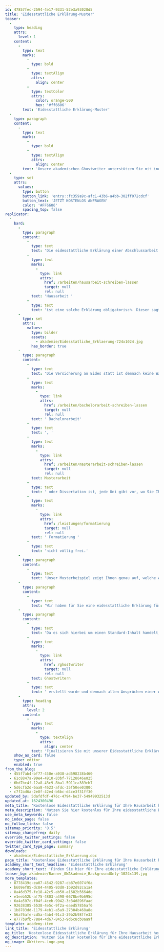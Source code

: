 ```yaml
---
id: 47857fec-2594-4e17-9331-52e3a93020d5
title: 'Eidesstattliche Erklärung-Muster'
teaser:
  -
    type: heading
    attrs:
      level: 1
    content:
      -
        type: text
        marks:
          -
            type: bold
          -
            type: textAlign
            attrs:
              align: center
          -
            type: textColor
            attrs:
              color: orange-500
              hex: '#ff6606'
        text: 'Eidesstattliche Erklärung-Muster'
  -
    type: paragraph
    content:
      -
        type: text
        marks:
          -
            type: bold
          -
            type: textAlign
            attrs:
              align: center
        text: 'Unsere akademischen Ghostwriter unterstützen Sie mit individuellen Vorlagen, persönlichen Coachings oder unserem professionellen Ghostwriting-Service bei Ihrer Abschlussarbeit!'
  -
    type: set
    attrs:
      values:
        type: button
        button_link: 'entry::fc359a9c-afc1-43b6-a4bb-302ff072cdcf'
        button_text: 'JETZT KOSTENLOS ANFRAGEN'
        color: '#FF6606'
        spacing_top: false
replicator:
  -
    bard:
      -
        type: paragraph
        content:
          -
            type: text
            text: 'Die eidesstattliche Erklärung einer Abschlussarbeit zeichnet jedes Werk als einzigartig aus und gibt Auskunft über den Autor. Spätestens bei der Abgabe der ersten '
          -
            type: text
            marks:
              -
                type: link
                attrs:
                  href: /arbeiten/hausarbeit-schreiben-lassen
                  target: null
                  rel: null
            text: 'Hausarbeit '
          -
            type: text
            text: 'ist eine solche Erklärung obligatorisch. Dieser sagt aus, dass die akademische Arbeit ohne fremde Hilfe erstellt wurde.'
      -
        type: set
        attrs:
          values:
            type: bilder
            assets:
              - akademie/Eidesstatliche_Erklaerung-724x1024.jpg
            has_border: true
      -
        type: paragraph
        content:
          -
            type: text
            text: 'Die Versicherung an Eides statt ist demnach keine Wahloption, sondern gilt als Nachweis, dass Sie entsprechend der Prüfungsordnung Ihre Arbeit ohne fremde Hilfe angefertigt haben. Ob es eine eidesstattliche Erklärung in einer'
          -
            type: text
            marks:
              -
                type: link
                attrs:
                  href: /arbeiten/bachelorarbeit-schreiben-lassen
                  target: null
                  rel: null
            text: ' Bachelorarbeit'
          -
            type: text
            text: ', '
          -
            type: text
            marks:
              -
                type: link
                attrs:
                  href: /arbeiten/masterarbeit-schreiben-lassen
                  target: null
                  rel: null
            text: Masterarbeit
          -
            type: text
            text: ' oder Dissertation ist, jede Uni gibt vor, wo Sie Ihre Unterschrift zu leisten haben. Häufig wird die Versicherung an Eides statt direkt nach dem Deckblatt oder auch erst am Ende der Arbeit eingepflegt. Daher steht Ihnen die'
          -
            type: text
            marks:
              -
                type: link
                attrs:
                  href: /leistungen/formatierung
                  target: null
                  rel: null
            text: ' Formatierung '
          -
            type: text
            text: 'nicht völlig frei.'
      -
        type: paragraph
        content:
          -
            type: text
            text: 'Unser Musterbeispiel zeigt Ihnen genau auf, welche Angaben keinesfalls fehlen dürfen und wie Sie Ihre persönliche Erklärung formatieren sollten. Schließlich ist die gesamte akademische Arbeit ohne eigenständiges Arbeiten und deren Bestätigung nicht gültig. Diese Versicherung ist für den Prüfer sowie für die Universität bestimmt und dokumentiert die Eigenleistung des Autors.'
      -
        type: paragraph
        content:
          -
            type: text
            text: 'Wir haben für Sie eine eidesstattliche Erklärung für Ihre wissenschaftliche Arbeit vorbereitet, die Sie mühelos in Ihre eigene Arbeit einfügen können. Oft stellt ein Praxisbeispiel erst die genauen Details dar und macht die Pflichtinhalte eindeutig klar. Zudem können Sie somit Punkt für Punkt prüfen, ob Ihre eigene Versicherung an Eides statt alle Fakten beinhaltet und ordnungsgemäß in Ihre Arbeit eingefügt ist.'
      -
        type: paragraph
        content:
          -
            type: text
            text: 'Da es sich hierbei um einen Standard-Inhalt handelt, empfiehlt es sich, spätestens bei der ersten Hausarbeit eine Mustervorlage zu verwenden. Unsere Vorlage hat den Vorteil, dass diese professionell von akademischen '
          -
            type: text
            marks:
              -
                type: link
                attrs:
                  href: /ghostwriter
                  target: null
                  rel: null
            text: Ghostwritern
          -
            type: text
            text: ' erstellt wurde und demnach allen Ansprüchen einer wissenschaftlichen Arbeit entspricht.'
      -
        type: heading
        attrs:
          level: 2
        content:
          -
            type: text
            marks:
              -
                type: textAlign
                attrs:
                  align: center
            text: 'Finalisieren Sie mit unserer Eidesstattliche Erklärung-Muster Ihre Abschlussarbeit!'
    show_as_card: false
    type: editor
    enabled: true
from_the_blog:
  - 455f7ab4-bf77-450e-a938-ad598238b460
  - 61c8847a-99e4-4910-83bf-77128046e025
  - 6bd7bc4f-12a8-43c9-8ba1-5911ca389cb7
  - 5d6cfb2d-6aa8-4623-afdc-35f50ee0380c
  - c7f2ad6a-2e8f-42e4-b6bc-d4ce3f31ff30
updated_by: 5dafdfdf-476c-4794-be37-54949932513d
updated_at: 1624300496
meta_title: 'Kostenlose Eidesstattliche Erklärung für Ihre Hausarbeit herunterladen'
meta_description: 'Nutzen Sie hier kostenlos für Ihre eidesstattliche Erklärung Muster und Vorlagen, die in keiner Abschlussarbeit fehlen dürfen.'
use_meta_keywords: false
no_index_page: false
no_follow_links: false
sitemap_priority: '0.5'
sitemap_changefreq: daily
override_twitter_settings: false
override_twitter_card_settings: false
twitter_card_type_page: summary
downloads:
  - akademie/Eidesstatliche_Erklaerung.doc
page_title: 'Kostenlose Eidesstattliche Erklärung für Ihre Hausarbeit herunterladen'
academy_short_text_headline: 'Eidesstattliche Erklärung'
academy_short_text: 'Finden Sie hier für Ihre eidesstattliche Erklärung Muster und Vorlagen, die in keiner Abschlussarbeit fehlen dürfen.'
teaser_bg: akademie/Banner_GWAkademie_BackgroundOnly-1024x139.jpg
more_templates:
  - 8778439c-ea07-4542-9287-cb87e6074f6a
  - b609ef85-dc84-4405-93d0-1b92d92ca1a4
  - 8a46d375-fe18-42c5-ab50-a1682b5664de
  - e1eeb52b-af75-4803-a498-6678be9b695d
  - 6a4a507c-f04f-4ceb-9942-3c34d896faad
  - 92638305-5538-4e5c-9f2a-eaed57856af6
  - 1b8783dd-1179-4eb1-a5a9-27304b468a8e
  - 56a76afe-cd5a-4ab4-91c3-39b2b98ffe32
  - e777b9fb-7884-4d67-8453-9d6c8cb0aa9f
template: academy-item
link_title: 'Eidesstattliche Erklärung'
og_title: 'Kostenlose Eidesstattliche Erklärung für Ihre Hausarbeit herunterladen'
og_description: 'Nutzen Sie hier kostenlos für Ihre eidesstattliche Erklärung Muster und Vorlagen, die in keiner Abschlussarbeit fehlen dürfen.'
og_image: GWriters-Logo.png
---
```

